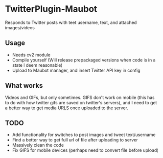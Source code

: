 # TwitterPlugin-Maubot
Responds to Twitter posts with teet username, text, and attached images/videos

## Usage
- Needs cv2 module
- Compile yourself (Will release prepackaged versions when code is in a state I deem reasonable)
- Upload to Maubot manager, and insert Twitter API key in config
## What works
Videos and GIFs, but only sometimes. GIFS don't work on mobile (this has to do with how twitter gifs are saved on twitter's servers), and I need to get a better way to get media URLS once uploaded to the server.
## TODO
- Add functionality for switches to post images and tweet text/username
- Find a better way to get full url of file after uploading to server
- Massively clean the code
- Fix GIFS for mobile devices (perhaps need to convert file before upload)

